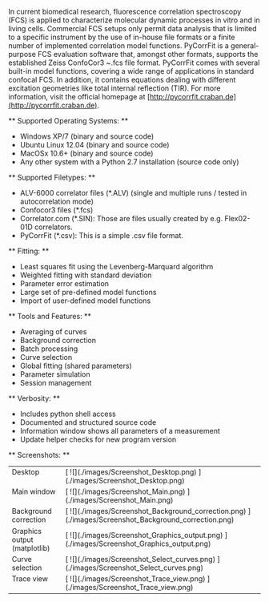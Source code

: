In current biomedical research, fluorescence correlation spectroscopy (FCS) is  applied
to characterize molecular dynamic processes in vitro and in living cells.  Commercial
FCS setups only permit data analysis that is limited to  a specific instrument by
the use of in-house file formats or a  finite number of implemented correlation
model functions. PyCorrFit is a general-purpose FCS evaluation software that,
amongst other formats, supports the established Zeiss ConfoCor3 ~.fcs  file format.
PyCorrFit comes with several built-in model functions, covering a wide range of
applications in standard confocal FCS. In addition, it contains equations dealing
with different excitation geometries like total internal reflection (TIR). For more
information, visit the official homepage at
[http://pycorrfit.craban.de](http://pycorrfit.craban.de).


** Supported Operating Systems: **
- Windows XP/7 (binary and source code)  
- Ubuntu Linux 12.04 (binary and source code) 
- MacOSx 10.6+ (binary and source code) 
- Any other system with a Python 2.7 installation (source code only) 

** Supported Filetypes: **
- ALV-6000 correlator files (*.ALV) (single and multiple runs / tested in autocorrelation mode) 
- Confocor3 files (*.fcs)
- Correlator.com (*.SIN): Those are files usually created by e.g. Flex02-01D correlators.
- PyCorrFit (*.csv): This is a simple .csv file format.        

** Fitting: **
- Least squares fit using the Levenberg-Marquard algorithm
- Weighted fitting with standard deviation
- Parameter error estimation 
- Large set of pre-defined model functions 
- Import of user-defined model functions 

** Tools and Features: **
- Averaging of curves
- Background correction
- Batch processing
- Curve selection
- Global fitting (shared parameters)
- Parameter simulation
- Session management

** Verbosity: **
- Includes python shell access
- Documented and structured source code
- Information window shows all parameters of a measurement
- Update helper checks for new program version

** Screenshots: **

<table>
<tr>
  <td  valign="top">Desktop</td>
  <td>[ ![](./images/Screenshot_Desktop.png) ](./images/Screenshot_Desktop.png)</td>
</tr>

<tr>
  <td  valign="top">Main  window</td>
  <td>[ ![](./images/Screenshot_Main.png) ](./images/Screenshot_Main.png)</td>
</tr>

<tr>
  <td  valign="top">Background correction</td>
  <td>[ ![](./images/Screenshot_Background_correction.png) ](./images/Screenshot_Background_correction.png)</td>
</tr>

<tr>
  <td  valign="top">Graphics  output  (matplotlib)</td>
  <td>[ ![](./images/Screenshot_Graphics_output.png) ](./images/Screenshot_Graphics_output.png)</td>
</tr>

<tr>
  <td  valign="top">Curve  selection</td>
  <td>[ ![](./images/Screenshot_Select_curves.png) ](./images/Screenshot_Select_curves.png)</td>
</tr>

<tr>
  <td  valign="top">Trace  view</td>
  <td>[ ![](./images/Screenshot_Trace_view.png) ](./images/Screenshot_Trace_view.png)</td>
</tr>

</table>
